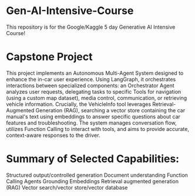 # Gen-AI-Intensive-Course
This repository is for the Google/Kaggle 5 day Generative AI Intensive Course!


# Capstone Project
This project implements an Autonomous Multi-Agent System designed to enhance the in-car user experience. Using LangGraph, it orchestrates interactions between specialized components: an Orchestrator Agent analyzes user requests, delegating tasks to specific Tools for navigation (using a custom map dataset), media control, communication, or retrieving vehicle information. Crucially, the VehicleInfo tool leverages Retrieval-Augmented Generation (RAG), searching a vector store containing the car manual's text using embeddings to answer specific questions about car features and troubleshooting. The system manages conversation flow, utilizes Function Calling to interact with tools, and aims to provide accurate, context-aware responses to the driver.


# Summary of Selected Capabilities:
Structured output/controlled generation
Document understanding
Function Calling
Agents
Grounding
Embeddings
Retrieval augmented generation (RAG)
Vector search/vector store/vector database

